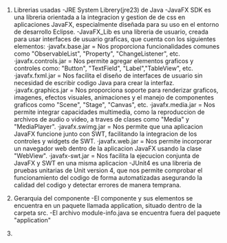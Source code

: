 1. Librerias usadas
    -JRE System Librery(jre23) de Java
    -JavaFX SDK es una libreria orientada a la integracion y gestion de de css en aplicaciones JavaFX, especialmente diseñada para su uso en el entorno de desarrollo Eclipse.
    -JavaFX_Lib es una libreria de usuario, creada para usar interfaces de usuario graficas, que cuenta con los siguientes elementos:
        ·javafx.base.jar = Nos proporciona funcionalidades comunes como "ObservableList", "Property", "ChangeListener", etc.
        ·javafx.controls.jar = Nos permite agregar elementos graficos y controles como: "Button", "TextField", "Label","TableView", etc.
        ·javafx.fxml.jar = Nos facilita el diseño de interfaces de usuario sin necesidad de escribir codigo Java para crear la interfaz.
        ·javafx.graphics.jar = Nos proporciona soporte para renderizar graficos, imagenes, efectos visuales, animaciones y el manejo de componentes graficos como "Scene", "Stage", "Canvas", etc.
        ·javafx.media.jar = Nos permite integrar capacidades multimedia, como la reproduccion de archivos de audio o video, a traves de clases como "Media" y "MediaPlayer".
        ·javafx.swimg.jar = Nos permite que una aplicacion JavaFX funcione junto con SWT, facilitando la integracion de los controles y widgets de SWT.
        ·javafx.web.jar = Nos permite incorporar un navegador web dentro de la aplicacion JavaFX usando la clase "WebView".
        ·javafx-swt.jar = Nos facilita la ejecucion conjunta de JavaFX y SWT en una misma aplicacion
    -JUnit4 es una libreria de pruebas unitarias de Unit version 4, que nos permite comprobar el funcionamiento del codigo de forma automatizadas asegurando la calidad del codigo y detectar errores de manera temprana.

2. Gerarquia del componente
    -El componente y sus elementos se encuentra en un paquete llamada application, situado dentro de la carpeta src.
    -El archivo module-info.java se encuentra fuera del paquete "application"

3. 